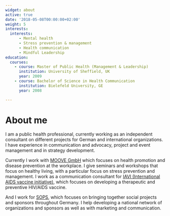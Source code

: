 ```yaml
---
widget: about
active: true
date: '2018-05-08T00:00:00+02:00'
weight: 5
interests:
  interests:
      - Mental health 
      - Stress prevention & management 
      - Health communication 
      - Mindful Leadership
education:
  courses:
    - course: Master of Public Health (Management & Leadership)
      institution: University of Sheffield, UK
      year: 2009
    - course: Bachelor of Science in Health Communication
      institution: Bielefeld University, GE
      year: 2008

---
```

# About me 
I am a public health professional, currently working as an independent consultant on different projects for German and international organizations. I have experience in communication and advocacy, project and event management and in strategy development. 

Currently I work with  [MOOVE GmbH](https://www.my-moove.de)  which focuses on health promotion and disease prevention at the workplace. I give seminars and workshops that focus on healthy living, with a particular focus on stress prevention and management.
I work as a communication consultant for [IAVI (International AIDS vaccine initiative)](https://www.iavi.org), which focuses on developing a therapeutic and preventive HIV/AIDS vaccine. 

And I work for [SOPS](https://sops.de), which focuses on bringing together social projects and sponsors throughout Germany. I help developing a national network of organizations and sponsors as well as with marketing and communication. 

